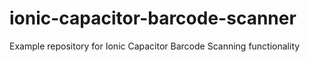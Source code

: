 # ionic-capacitor-barcode-scanner
Example repository for Ionic Capacitor Barcode Scanning functionality
